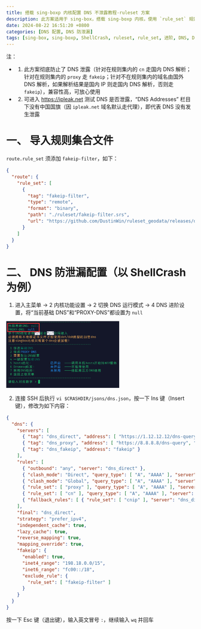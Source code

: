 ```yaml
---
title: 搭载 sing-boxp 内核配置 DNS 不泄露教程-ruleset 方案
description: 此方案适用于 sing-box，搭载 sing-boxp 内核，使用 `rule_set` 规则搭配 .srs 和 .json 规则集文件
date: 2024-08-22 16:51:20 +0800
categories: [DNS 配置, DNS 防泄漏]
tags: [sing-box, sing-boxp, ShellCrash, ruleset, rule_set, 进阶, DNS, DNS 泄露]
---
```


注：
- 1. 此方案彻底防止了 DNS 泄露（针对在规则集内的 `cn` 走国内 DNS 解析；针对在规则集内的 `proxy` 走 `fakeip`；针对不在规则集内的域名由国外 DNS 解析，如果解析结果是国内 IP 则走国内 DNS 解析，否则走 `fakeip`），兼容性高，可放心使用
- 2. 可进入 <https://ipleak.net> 测试 DNS 是否泄露，“DNS Addresses” 栏目下没有中国国旗（因 `ipleak.net` 域名默认走代理），即代表 DNS 没有发生泄露

# 一、 导入规则集合文件
`route.rule_set` 须添加 `fakeip-filter`，如下：

```json
{
  "route": {
    "rule_set": [
      {
        "tag": "fakeip-filter",
        "type": "remote",
        "format": "binary",
        "path": "./ruleset/fakeip-filter.srs",
        "url": "https://github.com/DustinWin/ruleset_geodata/releases/download/sing-box-ruleset/fakeip-filter.srs"
      }
    ]
  }
}
```

# 二、 DNS 防泄漏配置（以 ShellCrash 为例）
1. 进入主菜单 -> 2 内核功能设置 -> 2 切换 DNS 运行模式 -> 4 DNS 进阶设置，将“当前基础 DNS”和“PROXY-DNS”都设置为 `null`  
<img src="/assets/img/dns/dns-null.png" alt="ShellCrash 设置" width="60%" />

2. 连接 SSH 后执行 `vi $CRASHDIR/jsons/dns.json`，按一下 Ins 键（Insert 键），修改为如下内容：

```json
{
  "dns": {
    "servers": [
      { "tag": "dns_direct", "address": [ "https://1.12.12.12/dns-query", "https://223.5.5.5/dns-query" ], "detour": "DIRECT" },
      { "tag": "dns_proxy", "address": [ "https://8.8.8.8/dns-query", "https://1.1.1.1/dns-query" ] },
      { "tag": "dns_fakeip", "address": "fakeip" }
    ],
    "rules": [
      { "outbound": "any", "server": "dns_direct" },
      { "clash_mode": "Direct", "query_type": [ "A", "AAAA" ], "server": "dns_direct" },
      { "clash_mode": "Global", "query_type": [ "A", "AAAA" ], "server": "dns_proxy" },
      { "rule_set": [ "proxy" ], "query_type": [ "A", "AAAA" ], "server": "dns_fakeip" },
      { "rule_set": [ "cn" ], "query_type": [ "A", "AAAA" ], "server": "dns_direct" },
      { "fallback_rules": [ { "rule_set": [ "cnip" ], "server": "dns_direct" }, { "match_all": true, "server": "dns_fakeip" } ], "server": "dns_proxy" }
    ],
    "final": "dns_direct",
    "strategy": "prefer_ipv4",
    "independent_cache": true,
    "lazy_cache": true,
    "reverse_mapping": true,
    "mapping_override": true,
    "fakeip": {
      "enabled": true,
      "inet4_range": "198.18.0.0/15",
      "inet6_range": "fc00::/18",
      "exclude_rule": {
        "rule_set": [ "fakeip-filter" ]
      }
    }
  }
}
```

按一下 Esc 键（退出键），输入英文冒号 `:`，继续输入 `wq` 并回车